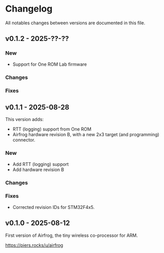 # Changelog

All notables changes between versions are documented in this file.

## v0.1.2 - 2025-??-??

### New

- Support for One ROM Lab firmware

### Changes

### Fixes

## v0.1.1 - 2025-08-28

This version adds:
- RTT (logging) support from One ROM
- Airfrog hardware revision B, with a new 2x3 target (and programming) connector.

### New

- Add RTT (logging) support
- Add hardware revision B

### Changes

### Fixes

- Corrected revision IDs for STM32F4x5.

## v0.1.0 - 2025-08-12

First version of Airfrog, the tiny wireless co-processor for ARM.

https://piers.rocks/u/airfrog
